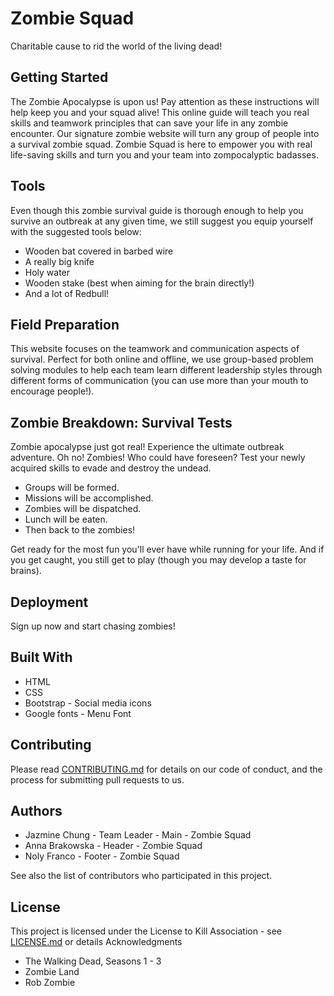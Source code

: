# Zombie Squad
Charitable cause to rid the world of the living dead! 

## Getting Started
The Zombie Apocalypse is upon us! Pay attention as these instructions will help keep you and your squad alive! This online guide will teach you real skills and teamwork principles that can save your life in any zombie encounter. Our signature zombie website will turn any group of people into a survival zombie squad. Zombie Squad is here to empower you with real life-saving skills and turn you and your team into zompocalyptic badasses.

## Tools
Even though this zombie survival guide is thorough enough to help you survive an outbreak at any given time, we still suggest you equip yourself with the suggested tools below:

- Wooden bat covered in barbed wire
- A really big knife
- Holy water
- Wooden stake (best when aiming for the brain directly!)
- And a lot of Redbull!


## Field Preparation
This website focuses on the teamwork and communication aspects of survival. Perfect for both online and offline, we use group-based problem solving modules to help each team learn different leadership styles through different forms of communication (you can use more than your mouth to encourage people!).

## Zombie Breakdown: Survival Tests 
Zombie apocalypse just got real! Experience the ultimate outbreak adventure. Oh no!  Zombies!  Who could have foreseen?  Test your newly acquired skills to evade and destroy the undead.  

- Groups will be formed. 
- Missions will be accomplished.  
- Zombies will be dispatched.  
- Lunch will be eaten.  
- Then back to the zombies!  

Get ready for the most fun you'll ever have while running for your life.  And if you get caught, you still get to play (though you may develop a taste for brains).

## Deployment
Sign up now and start chasing zombies!

## Built With
- HTML
- CSS
- Bootstrap - Social media icons
- Google fonts - Menu Font

## Contributing
Please read [CONTRIBUTING.md](https://google.com) for details on our code of conduct, and the process for submitting pull requests to us.

## Authors
- Jazmine Chung - Team Leader - Main -  Zombie Squad 
- Anna Brakowska - Header - Zombie Squad 
- Noly Franco - Footer - Zombie Squad 

See also the list of contributors who participated in this project.

## License
This project is licensed under the License to Kill Association - see [LICENSE.md](https://google.com) or details
Acknowledgments

- The Walking Dead,  Seasons 1 - 3
- Zombie Land
- Rob Zombie


